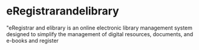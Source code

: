 # eRegistrarandelibrary
"eRegistrar and elibrary is an online electronic library management system designed to simplify the management of digital resources, documents, and e-books and register
